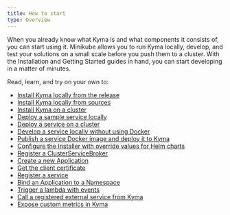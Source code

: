 ```yaml
---
title: How to start
type: Overview
---
```


When you already know what Kyma is and what components it consists of, you can start using it. Minikube allows you to run Kyma locally, develop, and test your solutions on a small scale before you push them to a cluster. With the Installation and Getting Started guides in hand, you can start developing in a matter of minutes.

Read, learn, and try on your own to:

- [Install Kyma locally from the release](#installation-install-kyma-locally-from-the-release)
- [Install Kyma locally from sources](#installation-install-kyma-locally-from-sources)
- [Install Kyma on a cluster](#installation-install-kyma-on-a-gke-cluster)
- [Deploy a sample service locally](#getting-started-sample-service-deployment-on-local)
- [Deploy a service on a cluster](#getting-started-sample-service-deployment-on-a-cluster)
- [Develop a service locally without using Docker](#getting-started-develop-a-service-locally-without-using-docker)
- [Publish a service Docker image and deploy it to Kyma](#getting-started-publish-a-service-docker-image-and-deploy-it-to-kyma)
- [Configure the Installer with override values for Helm charts](#getting-started-helm-overrides-for-kyma-installation)
- [Register a ClusterServiceBroker](/docs/components/service-catalog#getting-started-register-a-clusterservicebroker)
- [Create a new Application](/docs/components/application-connector#getting-started-create-a-new-application)
- [Get the client certificate](/docs/components/application-connector#getting-started-get-the-client-certificate)
- [Register a service](/docs/components/application-connector#getting-started-register-a-service)
- [Bind an Application to a Namespace](/docs/components/application-connector#getting-started-bind-an-application-to-a-namespace)
- [Trigger a lambda with events](/docs/components/application-connector#getting-started-trigger-a-lambda-with-events)
- [Call a registered external service from Kyma](/docs/components/application-connector#getting-started-call-a-registered-external-service-from-kyma)
- [Expose custom metrics in Kyma](/docs/components/monitoring#getting-started-expose-custom-metrics-in-kyma)
